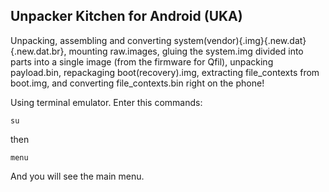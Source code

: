 ## Unpacker Kitchen for Android (UKA)

 Unpacking, assembling and converting system(vendor){.img}{.new.dat}{.new.dat.br},
 mounting raw.images, gluing the system.img divided into parts into a single image (from the firmware for Qfil),
 unpacking payload.bin, repackaging boot(recovery).img,
 extracting file_contexts from boot.img,
 and converting file_contexts.bin right on the phone!

 Using terminal emulator.
 Enter this commands:

	su

then

	menu
	
 And you will see the main menu.

